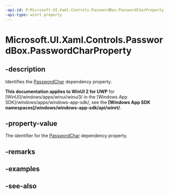 ```yaml
---
-api-id: P:Microsoft.UI.Xaml.Controls.PasswordBox.PasswordCharProperty
-api-type: winrt property
---
```


<!-- Property syntax
public Windows.UI.Xaml.DependencyProperty PasswordCharProperty { get; }
-->

# Microsoft.UI.Xaml.Controls.PasswordBox.PasswordCharProperty

## -description
Identifies the [PasswordChar](passwordbox_passwordchar.md) dependency property.

**This documentation applies to WinUI 2 for UWP** for [WinUI]/windows/apps/winui/winui3/ in the [Windows App SDK]/windows/apps/windows-app-sdk/, see the **[Windows App SDK namespaces]/windows/windows-app-sdk/api/winrt/**.

## -property-value
The identifier for the [PasswordChar](passwordbox_passwordchar.md) dependency property.

## -remarks

## -examples

## -see-also
